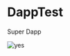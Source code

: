 # DappTest

Super Dapp

![yes](https://user-images.githubusercontent.com/45956179/165204534-7751ed4f-80c3-4ce7-bf32-729d31c954a2.png)
